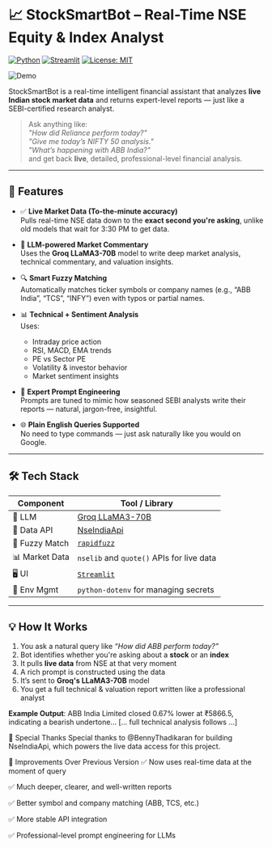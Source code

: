 # 📈 StockSmartBot – Real-Time NSE Equity & Index Analyst

[![Python](https://img.shields.io/badge/Python-3.10+-blue.svg)](https://www.python.org/)
[![Streamlit](https://img.shields.io/badge/Built%20With-Streamlit-red)](https://streamlit.io/)
[![License: MIT](https://img.shields.io/badge/License-MIT-yellow.svg)](https://opensource.org/licenses/MIT)

![Demo](demo.gif)



StockSmartBot is a real-time intelligent financial assistant that analyzes **live Indian stock market data** and returns expert-level reports — just like a SEBI-certified research analyst.

> Ask anything like:  
> _"How did Reliance perform today?"_  
> _"Give me today’s NIFTY 50 analysis."_  
> _"What’s happening with ABB India?"_  
> and get back **live**, detailed, professional-level financial analysis.

---

## 🚀 Features

- ✅ **Live Market Data (To-the-minute accuracy)**  
  Pulls real-time NSE data down to the **exact second you're asking**, unlike old models that wait for 3:30 PM to get data.

- 🤖 **LLM-powered Market Commentary**  
  Uses the **Groq LLaMA3-70B** model to write deep market analysis, technical commentary, and valuation insights.

- 🔍 **Smart Fuzzy Matching**  
  Automatically matches ticker symbols or company names (e.g., “ABB India”, “TCS”, “INFY”) even with typos or partial names.

- 📊 **Technical + Sentiment Analysis**  
  Uses:
  - Intraday price action
  - RSI, MACD, EMA trends
  - PE vs Sector PE
  - Volatility & investor behavior
  - Market sentiment insights

- 🧠 **Expert Prompt Engineering**  
  Prompts are tuned to mimic how seasoned SEBI analysts write their reports — natural, jargon-free, insightful.

- 🌐 **Plain English Queries Supported**  
  No need to type commands — just ask naturally like you would on Google.

---

## 🛠️ Tech Stack

| Component       | Tool / Library                             |
|-----------------|--------------------------------------------|
| 💬 LLM          | [Groq LLaMA3-70B](https://groq.com/)       |
| 📡 Data API     | [NseIndiaApi](https://github.com/BennyThadikaran/NseIndiaApi) |
| 🔎 Fuzzy Match   | [`rapidfuzz`](https://github.com/maxbachmann/RapidFuzz)      |
| 📊 Market Data  | `nselib` and `quote()` APIs for live data  |
| 🖥️ UI            | [`Streamlit`](https://streamlit.io)        |
| 🧪 Env Mgmt      | `python-dotenv` for managing secrets       |

---

## 💡 How It Works

1. You ask a natural query like _“How did ABB perform today?”_
2. Bot identifies whether you're asking about a **stock** or an **index**
3. It pulls **live data** from NSE at that very moment
4. A rich prompt is constructed using the data
5. It’s sent to **Groq's LLaMA3-70B** model
6. You get a full technical & valuation report written like a professional analyst

**Example Output**:
ABB India Limited closed 0.67% lower at ₹5866.5, indicating a bearish undertone...
[... full technical analysis follows ...]

🙏 Special Thanks
Special thanks to @BennyThadikaran for building NseIndiaApi, which powers the live data access for this project.

📌 Improvements Over Previous Version
✅ Now uses real-time data at the moment of query

✅ Much deeper, clearer, and well-written reports

✅ Better symbol and company matching (ABB, TCS, etc.)

✅ More stable API integration

✅ Professional-level prompt engineering for LLMs

